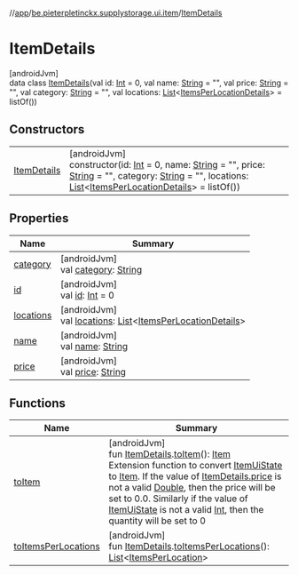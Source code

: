 //[app](../../../index.md)/[be.pieterpletinckx.supplystorage.ui.item](../index.md)/[ItemDetails](index.md)

# ItemDetails

[androidJvm]\
data class [ItemDetails](index.md)(val id: [Int](https://kotlinlang.org/api/latest/jvm/stdlib/kotlin/-int/index.html) = 0, val name: [String](https://kotlinlang.org/api/latest/jvm/stdlib/kotlin/-string/index.html) = &quot;&quot;, val price: [String](https://kotlinlang.org/api/latest/jvm/stdlib/kotlin/-string/index.html) = &quot;&quot;, val category: [String](https://kotlinlang.org/api/latest/jvm/stdlib/kotlin/-string/index.html) = &quot;&quot;, val locations: [List](https://kotlinlang.org/api/latest/jvm/stdlib/kotlin.collections/-list/index.html)&lt;[ItemsPerLocationDetails](../../be.pieterpletinckx.supplystorage.ui.location/-items-per-location-details/index.md)&gt; = listOf())

## Constructors

| | |
|---|---|
| [ItemDetails](-item-details.md) | [androidJvm]<br>constructor(id: [Int](https://kotlinlang.org/api/latest/jvm/stdlib/kotlin/-int/index.html) = 0, name: [String](https://kotlinlang.org/api/latest/jvm/stdlib/kotlin/-string/index.html) = &quot;&quot;, price: [String](https://kotlinlang.org/api/latest/jvm/stdlib/kotlin/-string/index.html) = &quot;&quot;, category: [String](https://kotlinlang.org/api/latest/jvm/stdlib/kotlin/-string/index.html) = &quot;&quot;, locations: [List](https://kotlinlang.org/api/latest/jvm/stdlib/kotlin.collections/-list/index.html)&lt;[ItemsPerLocationDetails](../../be.pieterpletinckx.supplystorage.ui.location/-items-per-location-details/index.md)&gt; = listOf()) |

## Properties

| Name | Summary |
|---|---|
| [category](category.md) | [androidJvm]<br>val [category](category.md): [String](https://kotlinlang.org/api/latest/jvm/stdlib/kotlin/-string/index.html) |
| [id](id.md) | [androidJvm]<br>val [id](id.md): [Int](https://kotlinlang.org/api/latest/jvm/stdlib/kotlin/-int/index.html) = 0 |
| [locations](locations.md) | [androidJvm]<br>val [locations](locations.md): [List](https://kotlinlang.org/api/latest/jvm/stdlib/kotlin.collections/-list/index.html)&lt;[ItemsPerLocationDetails](../../be.pieterpletinckx.supplystorage.ui.location/-items-per-location-details/index.md)&gt; |
| [name](name.md) | [androidJvm]<br>val [name](name.md): [String](https://kotlinlang.org/api/latest/jvm/stdlib/kotlin/-string/index.html) |
| [price](price.md) | [androidJvm]<br>val [price](price.md): [String](https://kotlinlang.org/api/latest/jvm/stdlib/kotlin/-string/index.html) |

## Functions

| Name | Summary |
|---|---|
| [toItem](../to-item.md) | [androidJvm]<br>fun [ItemDetails](index.md).[toItem](../to-item.md)(): [Item](../../be.pieterpletinckx.supplystorage.data.item/-item/index.md)<br>Extension function to convert [ItemUiState](../-item-ui-state/index.md) to [Item](../../be.pieterpletinckx.supplystorage.data.item/-item/index.md). If the value of [ItemDetails.price](price.md) is not a valid [Double](https://kotlinlang.org/api/latest/jvm/stdlib/kotlin/-double/index.html), then the price will be set to 0.0. Similarly if the value of [ItemUiState](../-item-ui-state/index.md) is not a valid [Int](https://kotlinlang.org/api/latest/jvm/stdlib/kotlin/-int/index.html), then the quantity will be set to 0 |
| [toItemsPerLocations](../to-items-per-locations.md) | [androidJvm]<br>fun [ItemDetails](index.md).[toItemsPerLocations](../to-items-per-locations.md)(): [List](https://kotlinlang.org/api/latest/jvm/stdlib/kotlin.collections/-list/index.html)&lt;[ItemsPerLocation](../../be.pieterpletinckx.supplystorage.data.itemPerLocation/-items-per-location/index.md)&gt; |
